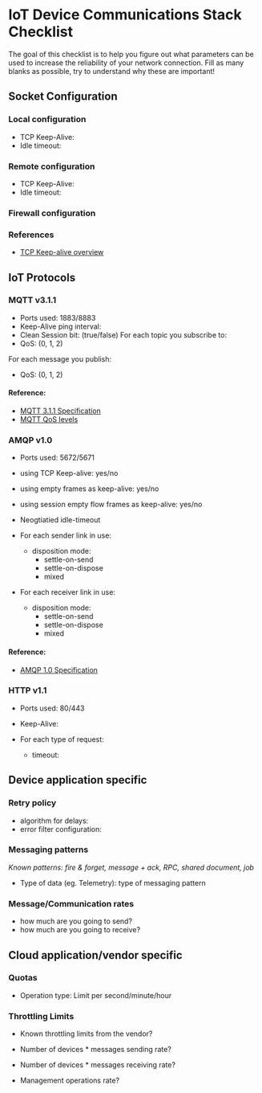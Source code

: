# IoT Device Communications Stack Checklist

The goal of this checklist is to help you figure out what parameters can be used to increase the reliability of your network connection.
Fill as many blanks as possible, try to understand why these are important!

## Socket Configuration

### Local configuration

- TCP Keep-Alive:
- Idle timeout:

### Remote configuration

- TCP Keep-Alive:
- Idle timeout:

### Firewall configuration

### References

- [TCP Keep-alive overview](http://tldp.org/HOWTO/TCP-Keepalive-HOWTO/overview.html)

## IoT Protocols

### MQTT v3.1.1

- Ports used: 1883/8883
- Keep-Alive ping interval:
- Clean Session bit: (true/false)
For each topic you subscribe to:
- QoS: (0, 1, 2)

For each message you publish:
- QoS: (0, 1, 2)

#### Reference:
- [MQTT 3.1.1 Specification](http://docs.oasis-open.org/mqtt/mqtt/v3.1.1/os/mqtt-v3.1.1-os.html)
- [MQTT QoS levels](https://www.hivemq.com/blog/mqtt-essentials-part-6-mqtt-quality-of-service-levels)

### AMQP v1.0

- Ports used: 5672/5671
- using TCP Keep-alive: yes/no
- using empty frames as keep-alive: yes/no
- using session empty flow frames as keep-alive: yes/no

- Neogtiatied idle-timeout

- For each sender link in use:
  - disposition mode:
    - settle-on-send
    - settle-on-dispose
    - mixed

- For each receiver link in use:
  - disposition mode:
    - settle-on-send
    - settle-on-dispose
    - mixed

#### Reference:
- [AMQP 1.0 Specification](http://www.amqp.org/resources/download)

### HTTP v1.1

- Ports used: 80/443
- Keep-Alive:

- For each type of request:
  - timeout:

## Device application specific

### Retry policy

- algorithm for delays:
- error filter configuration:

### Messaging patterns

*Known patterns: fire & forget, message + ack, RPC, shared document, job*

- Type of data (eg. Telemetry): type of messaging pattern

### Message/Communication rates

- how much are you going to send?
- how much are you going to receive?

## Cloud application/vendor specific

### Quotas

- Operation type: Limit per second/minute/hour

### Throttling Limits

- Known throttling limits from the vendor?

- Number of devices * messages sending rate?
- Number of devices * messages receiving rate?
- Management operations rate?
